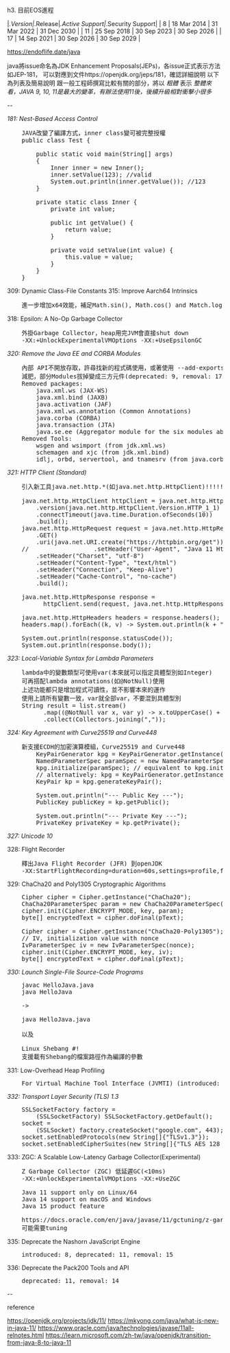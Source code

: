 h3. 目前EOS進程

|_.Version|_.Release|_.Active Support|_.Security Support|
| 8 | 18 Mar 2014 | 31 Mar 2022 | 31 Dec 2030 |
| 11 | 25 Sep 2018 | 30 Sep 2023 | 30 Sep 2026 |
| 17 | 14 Sep 2021 | 30 Sep 2026 | 30 Sep 2029 |

https://endoflife.date/java

java將issue命名為JDK Enhancement Proposals(JEPs)，各issue正式表示方法如JEP-181，
可以對應到文件https://openjdk.org/jeps/181，確認詳細說明
以下為列表及簡易說明
跟一般工程師撰寫比較有關的部分，將以 *粗體* 表示
*整體來看，JAVA 9, 10, 11是最大的變革，有辦法使用11後，後續升級相對衝擊小很多*

--


*181: Nest-Based Access Control*

<pre>
	JAVA改變了編譯方式，inner class變可被完整授權
	public class Test {
    
		public static void main(String[] args)
		{
			Inner inner = new Inner();
			inner.setValue(123); //valid
			System.out.println(inner.getValue()); //123
		}
		
		private static class Inner {
			private int value;

			public int getValue() {
				return value;
			}

			private void setValue(int value) {
				this.value = value;
			}
		}
	}
</pre>

309: Dynamic Class-File Constants
315: Improve Aarch64 Intrinsics
	
<pre>
	進一步增加x64效能，補足Math.sin(), Math.cos() and Match.log()支援
</pre>
	
318: Epsilon: A No-Op Garbage Collector
	
<pre>
	外掛Garbage Collector，heap用完JVM會直接shut down
	-XX:+UnlockExperimentalVMOptions -XX:+UseEpsilonGC
</pre>
	
*320: Remove the Java EE and CORBA Modules*
	
<pre>
	內部 API不開放存取，許尋找新的程式碼使用，或著使用 --add-exports 或 --add-opens 開放
	減肥，部分Modules拔掉變成三方元件(deprecated: 9, removal: 17)
	Removed packages:
		java.xml.ws (JAX-WS)
		java.xml.bind (JAXB)
		java.activation (JAF)
		java.xml.ws.annotation (Common Annotations)
		java.corba (CORBA)
		java.transaction (JTA)
		java.se.ee (Aggregator module for the six modules above)
	Removed Tools:
		wsgen and wsimport (from jdk.xml.ws)
		schemagen and xjc (from jdk.xml.bind)
		idlj, orbd, servertool, and tnamesrv (from java.corba)
</pre>
	
*321: HTTP Client (Standard)*
	
<pre>
	引入新工具java.net.http.*(如java.net.http.HttpClient)!!!!!!!
	
	java.net.http.HttpClient httpClient = java.net.http.HttpClient.newBuilder()
		.version(java.net.http.HttpClient.Version.HTTP_1_1)
		.connectTimeout(java.time.Duration.ofSeconds(10))
		.build();
	java.net.http.HttpRequest request = java.net.http.HttpRequest.newBuilder()
		.GET()
		.uri(java.net.URI.create("https://httpbin.org/get"))
	//		            .setHeader("User-Agent", "Java 11 HttpClient Bot")
		.setHeader("Charset", "utf-8")
		.setHeader("Content-Type", "text/html")
		.setHeader("Connection", "Keep-Alive")
		.setHeader("Cache-Control", "no-cache")
		.build();

	java.net.http.HttpResponse<String> response =
		  httpClient.send(request, java.net.http.HttpResponse.BodyHandlers.ofString());

	java.net.http.HttpHeaders headers = response.headers();
	headers.map().forEach((k, v) -> System.out.println(k + ":" + v));

	System.out.println(response.statusCode());
	System.out.println(response.body());
</pre>
	
*323: Local-Variable Syntax for Lambda Parameters*
	
<pre>
	lambda中的變數類型可使用var(本來就可以指定具體型別如Integer)
	可再搭配lambda annotations(如@NotNull)使用
	上述功能都只是增加程式可讀性，並不影響本來的運作
	使用上請所有變數一致，var就全部var，不要混到具體型別
	String result = list.stream()
          .map((@NotNull var x, var y) -> x.toUpperCase() + y)
          .collect(Collectors.joining(","));
</pre>
	
*324: Key Agreement with Curve25519 and Curve448*
	
<pre>
	新支援ECDH的加密演算模組，Curve25519 and Curve448
		KeyPairGenerator kpg = KeyPairGenerator.getInstance("XDH");
		NamedParameterSpec paramSpec = new NamedParameterSpec("X25519");
		kpg.initialize(paramSpec); // equivalent to kpg.initialize(255)
		// alternatively: kpg = KeyPairGenerator.getInstance("X25519")
        KeyPair kp = kpg.generateKeyPair();
		
		System.out.println("--- Public Key ---");
        PublicKey publicKey = kp.getPublic();
		
        System.out.println("--- Private Key ---");
        PrivateKey privateKey = kp.getPrivate();
</pre>
	
*327: Unicode 10*
	
328: Flight Recorder
	
<pre>
	釋出Java Flight Recorder (JFR) 到openJDK
	-XX:StartFlightRecording=duration=60s,settings=profile,filename=app.jfr MyHelloWorldApp
</pre>
	
329: ChaCha20 and Poly1305 Cryptographic Algorithms
	
<pre>
	Cipher cipher = Cipher.getInstance("ChaCha20");
    ChaCha20ParameterSpec param = new ChaCha20ParameterSpec(nonce, counter);
    cipher.init(Cipher.ENCRYPT_MODE, key, param);
    byte[] encryptedText = cipher.doFinal(pText);
	
	Cipher cipher = Cipher.getInstance("ChaCha20-Poly1305");
	// IV, initialization value with nonce
	IvParameterSpec iv = new IvParameterSpec(nonce);
	cipher.init(Cipher.ENCRYPT_MODE, key, iv);
	byte[] encryptedText = cipher.doFinal(pText);
</pre>
	
*330: Launch Single-File Source-Code Programs*
	
<pre>
	javac HelloJava.java
	java HelloJava
	
	->
	
	java HelloJava.java
	
	以及
	
	Linux Shebang #!
	支援載有Shebang的檔案路徑作為編譯的參數
</pre>
	
331: Low-Overhead Heap Profiling
	
<pre>
	For Virtual Machine Tool Interface (JVMTI) (introduced: 5)
</pre>
	
*332: Transport Layer Security (TLS) 1.3*
	
<pre>
	SSLSocketFactory factory =
		(SSLSocketFactory) SSLSocketFactory.getDefault();
	socket =
		(SSLSocket) factory.createSocket("google.com", 443);
	socket.setEnabledProtocols(new String[]{"TLSv1.3"});
	socket.setEnabledCipherSuites(new String[]{"TLS_AES_128_GCM_SHA256"});
</pre>

333: ZGC: A Scalable Low-Latency Garbage Collector(Experimental)
	
<pre>
	Z Garbage Collector (ZGC) 低延遲GC(<10ms)
	-XX:+UnlockExperimentalVMOptions -XX:+UseZGC
	
	Java 11 support only on Linux/64
	Java 14 support on macOS and Windows
	Java 15 product feature
	
	https://docs.oracle.com/en/java/javase/11/gctuning/z-garbage-collector1.html
	可能需要tuning
</pre>

335: Deprecate the Nashorn JavaScript Engine
	
<pre>
	introduced: 8, deprecated: 11, removal: 15
</pre>
	
336: Deprecate the Pack200 Tools and API
	
<pre>
	deprecated: 11, removal: 14
</pre>
	
--

reference

https://openjdk.org/projects/jdk/11/
https://mkyong.com/java/what-is-new-in-java-11/
https://www.oracle.com/java/technologies/javase/11all-relnotes.html
https://learn.microsoft.com/zh-tw/java/openjdk/transition-from-java-8-to-java-11

